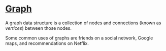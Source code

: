 # [Graph](Graph.js)

A graph data structure is a collection of nodes and connections (known as _vertices_) between those nodes.

Some common uses of graphs are friends on a social network, Google maps, and recommendations on Netflix.
